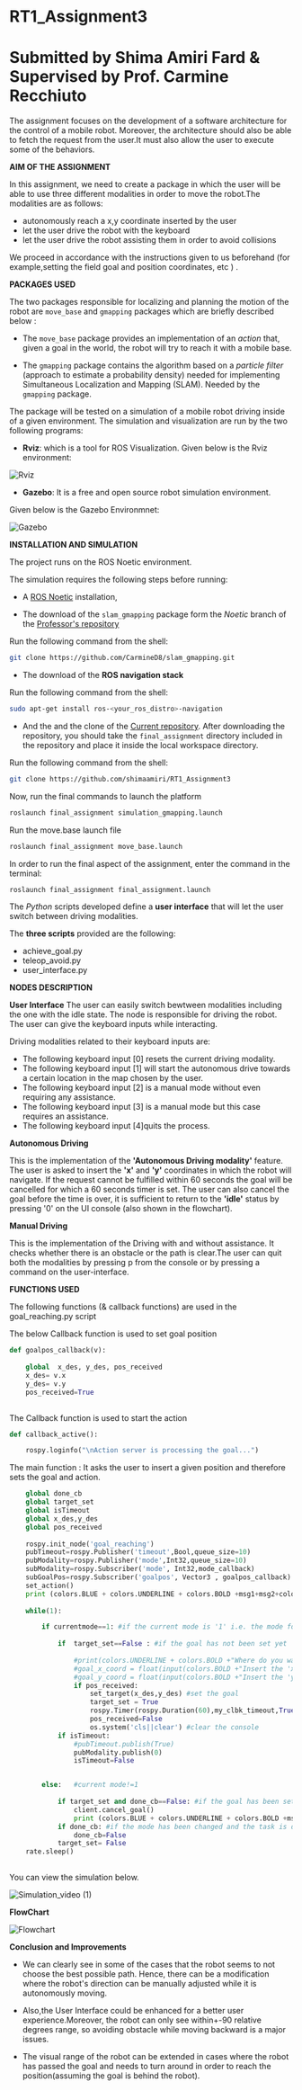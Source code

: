 # RT1_Assignment3
# Submitted by Shima Amiri Fard & Supervised by Prof. Carmine Recchiuto

The assignment focuses on the development of a software architecture for the control of a mobile robot. Moreover, the architecture should also be able to fetch the request from the user.It must also allow the user to execute some of the behaviors.

__AIM OF THE ASSIGNMENT__

In this assignment, we need to create a package in which the user will be able to use three different modalities in order to move the robot.The modalities are as follows:

+ autonomously reach a x,y coordinate inserted by the user
+ let the user drive the robot with the keyboard
+ let the user drive the robot assisting them in order to avoid collisions

We proceed in accordance with the instructions given to us beforehand (for example,setting the field goal and position coordinates, etc ) .

__PACKAGES USED__

The two packages responsible for localizing and planning the motion of the robot are `move_base` and `gmapping` packages which are briefly described below :

* The `move_base` package provides an implementation of an *action* that, given a goal in the world, the robot will try to reach it with a mobile base.

* The `gmapping` package contains the algorithm based on a *particle filter* (approach to estimate a probability density) needed for implementing Simultaneous Localization and Mapping (SLAM). Needed by the `gmapping` package. 

The package will be tested on a simulation of a mobile robot driving inside of a given environment. The simulation and visualization are run by the two following programs: 

* **Rviz**: which is a tool for ROS Visualization. Given below is the Rviz environment:

![Rviz](rviz_simulation.png)

* **Gazebo**: It is a free and open source robot simulation environment. 

Given below is the Gazebo Environmnet:

![Gazebo](map_Assgn3.png)

__INSTALLATION AND SIMULATION__

The project runs on the ROS Noetic environment.

The simulation requires the following steps before running:

* A [ROS Noetic](http://wiki.ros.org/noetic/Installation) installation,

* The download of the `slam_gmapping` package form the *Noetic* branch of the [Professor's repository](https://github.com/CarmineD8/slam_gmapping.git )

Run the following command from the shell:
```bash
git clone https://github.com/CarmineD8/slam_gmapping.git
```

* The download of the **ROS navigation stack** 

Run the following command from the shell:
```bash
sudo apt-get install ros-<your_ros_distro>-navigation
```

* And the and the clone of the [Current repository](https://github.com/shimaamiri/RT1_Assignment3 ). After downloading the repository, you should take the `final_assignment` directory included in the repository and place it inside the local workspace directory.

Run the following command from the shell:
```bash
git clone https://github.com/shimaamiri/RT1_Assignment3
```
Now, run the final commands to launch the platform 
```bash
roslaunch final_assignment simulation_gmapping.launch
```
Run the move.base launch file
```bash
roslaunch final_assignment move_base.launch
```
In order to run the final aspect of the assignment, enter the command in the terminal:
```bash
roslaunch final_assignment final_assignment.launch
```

The *Python* scripts developed define a **user interface** that will let the user switch between driving modalities.

The **three scripts** provided are the following: 

+ achieve_goal.py
+ teleop_avoid.py
+ user_interface.py

__NODES DESCRIPTION__
	
__User Interface__
The user can easily switch bewtween modalities including the one with the idle state. The node is responsible for driving the robot. The user can give the keyboard inputs while interacting.

Driving modalities related to their keyboard inputs are:

 + The following keyboard input [0] resets the current driving modality.
 + The following keyboard input [1] will start the autonomous drive towards a certain location in the map chosen by the user.
 + The following keyboard input [2] is a manual mode without even requiring any assistance.
 + The following keyboard input [3] is a manual mode  but this case requires an assistance.
 + The following keyboard input [4]quits the process.


__Autonomous Driving__

This is the implementation of the __'Autonomous Driving modality'__ feature. The user is asked to insert the __'x'__ and __'y'__ coordinates in which the robot will navigate. If the request cannot be fulfilled within 60 seconds the goal will be cancelled for which a 60 seconds timer is set. The user can also cancel the goal before the time is over, it is sufficient to return to the __'idle'__ status by pressing '0' on the UI console (also shown in the flowchart).

__Manual Driving__

This is the implementation of the Driving with and without assistance. It checks whether there is an obstacle or the path is clear.The user can quit both the modalities by pressing p from the console or by pressing a command on the user-interface.



__FUNCTIONS USED__

The following functions (& callback functions) are used in the goal_reaching.py script

The below Callback function is used to set goal position
```python
def goalpos_callback(v):
	
	global  x_des, y_des, pos_received
	x_des= v.x
	y_des= v.y
	pos_received=True
	
```

The Callback function is used to start the action
```python
def callback_active(): 

	rospy.loginfo("\nAction server is processing the goal...")
```

The main function : It asks the user to insert a given position and therefore sets the goal and action.
```python
	global done_cb
	global target_set
	global isTimeout
	global x_des,y_des
	global pos_received
	
	rospy.init_node('goal_reaching')
	pubTimeout=rospy.Publisher('timeout',Bool,queue_size=10)
	pubModality=rospy.Publisher('mode',Int32,queue_size=10)
	subModality=rospy.Subscriber('mode', Int32,mode_callback)
	subGoalPos=rospy.Subscriber('goalpos', Vector3 , goalpos_callback)
	set_action()
	print (colors.BLUE + colors.UNDERLINE + colors.BOLD +msg1+msg2+colors.ENDC)
	
	while(1):

		if currentmode==1: #if the current mode is '1' i.e. the mode for reaching a goal
			
			if  target_set==False : #if the goal has not been set yet
				
				#print(colors.UNDERLINE + colors.BOLD +"Where do you want the robot to go?"+colors.ENDC)
				#goal_x_coord = float(input(colors.BOLD +"Insert the 'x' coordinate of the goal: "+colors.ENDC))
				#goal_y_coord = float(input(colors.BOLD +"Insert the 'y' coordinate of the goal: "+colors.ENDC))				
				if pos_received:	
					set_target(x_des,y_des)	#set the goal
					target_set = True
					rospy.Timer(rospy.Duration(60),my_clbk_timeout,True)
					pos_received=False
					os.system('cls||clear') #clear the console
			if isTimeout:
				#pubTimeout.publish(True)
				pubModality.publish(0)
				isTimeout=False


		else:	#current mode!=1
			
			if target_set and done_cb==False: #if the goal has been set, the target hasn't been reached yet but the mode has been changed
				client.cancel_goal()
				print (colors.BLUE + colors.UNDERLINE + colors.BOLD +msg1+msg2+colors.ENDC)
			if done_cb: #if the mode has been changed and the task is done
				done_cb=False
			target_set= False
	rate.sleep()
			
```

You can view the simulation below.


![Simulation_video (1)](https://user-images.githubusercontent.com/93926797/188445456-4ef9b621-0485-4f01-936d-8112092529a7.gif)



__FlowChart__

![Flowchart](Flowchart_RT1_3.png)

__Conclusion and Improvements__
+ We can clearly see in some of the cases that the robot seems to not choose the best possible path. Hence, there can be a modification where the robot's direction can be manually adjusted while it is autonomously moving.

+ Also,the User Interface could be enhanced for a better user experience.Moreover, the robot can only see within+-90 relative degrees range, so avoiding obstacle while moving backward is a major issues.
 
+ The visual range of the robot can be extended in cases where the robot has passed the goal and needs to turn around in order to reach the position(assuming the goal is behind the robot).


